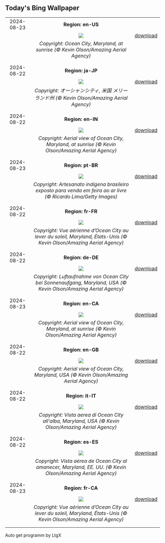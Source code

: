 ## Today's Bing Wallpaper
|      |      |      |
| :----: | :----: | :----: |
|2024-08-23|**Region: en-US**||
||![](https://www.bing.com/th?id=OHR.OceanCityMD_EN-US1389904046_UHD.jpg&pid=hp&w=1152&h=648&rs=1&c=4)| [download](https://www.bing.com/th?id=OHR.OceanCityMD_EN-US1389904046_UHD.jpg)|
||*Copyright: Ocean City, Maryland, at sunrise (© Kevin Olson/Amazing Aerial Agency)*
||
|||
|2024-08-22|**Region: ja-JP**||
||![](https://www.bing.com/th?id=OHR.OceanCityMD_JA-JP5837703169_UHD.jpg&pid=hp&w=1152&h=648&rs=1&c=4)| [download](https://www.bing.com/th?id=OHR.OceanCityMD_JA-JP5837703169_UHD.jpg)|
||*Copyright: オーシャンシティ, 米国 メリーランド州 (© Kevin Olson/Amazing Aerial Agency)*
||
|||
|2024-08-22|**Region: en-IN**||
||![](https://www.bing.com/th?id=OHR.OceanCityMD_EN-IN0871145545_UHD.jpg&pid=hp&w=1152&h=648&rs=1&c=4)| [download](https://www.bing.com/th?id=OHR.OceanCityMD_EN-IN0871145545_UHD.jpg)|
||*Copyright: Aerial view of Ocean City, Maryland, at sunrise (© Kevin Olson/Amazing Aerial Agency)*
||
|||
|2024-08-23|**Region: pt-BR**||
||![](https://www.bing.com/th?id=OHR.DiadoFolclore_PT-BR9451693617_UHD.jpg&pid=hp&w=1152&h=648&rs=1&c=4)| [download](https://www.bing.com/th?id=OHR.DiadoFolclore_PT-BR9451693617_UHD.jpg)|
||*Copyright: Artesanato indígena brasileiro exposto para venda em feira ao ar livre (© Ricardo Lima/Getty Images)*
||
|||
|2024-08-22|**Region: fr-FR**||
||![](https://www.bing.com/th?id=OHR.OceanCityMD_FR-FR8531122070_UHD.jpg&pid=hp&w=1152&h=648&rs=1&c=4)| [download](https://www.bing.com/th?id=OHR.OceanCityMD_FR-FR8531122070_UHD.jpg)|
||*Copyright: Vue aérienne d’Ocean City au lever du soleil, Maryland, États-Unis (© Kevin Olson/Amazing Aerial Agency)*
||
|||
|2024-08-22|**Region: de-DE**||
||![](https://www.bing.com/th?id=OHR.OceanCityMD_DE-DE3767484074_UHD.jpg&pid=hp&w=1152&h=648&rs=1&c=4)| [download](https://www.bing.com/th?id=OHR.OceanCityMD_DE-DE3767484074_UHD.jpg)|
||*Copyright: Luftaufnahme von Ocean City bei Sonnenaufgang, Maryland, USA (© Kevin Olson/Amazing Aerial Agency)*
||
|||
|2024-08-23|**Region: en-CA**||
||![](https://www.bing.com/th?id=OHR.OceanCityMD_EN-CA2591363593_UHD.jpg&pid=hp&w=1152&h=648&rs=1&c=4)| [download](https://www.bing.com/th?id=OHR.OceanCityMD_EN-CA2591363593_UHD.jpg)|
||*Copyright: Aerial view of Ocean City, Maryland, at sunrise (© Kevin Olson/Amazing Aerial Agency)*
||
|||
|2024-08-22|**Region: en-GB**||
||![](https://www.bing.com/th?id=OHR.OceanCityMD_EN-GB9234380892_UHD.jpg&pid=hp&w=1152&h=648&rs=1&c=4)| [download](https://www.bing.com/th?id=OHR.OceanCityMD_EN-GB9234380892_UHD.jpg)|
||*Copyright: Aerial view of Ocean City, Maryland, USA (© Kevin Olson/Amazing Aerial Agency)*
||
|||
|2024-08-22|**Region: it-IT**||
||![](https://www.bing.com/th?id=OHR.OceanCityMD_IT-IT8362993245_UHD.jpg&pid=hp&w=1152&h=648&rs=1&c=4)| [download](https://www.bing.com/th?id=OHR.OceanCityMD_IT-IT8362993245_UHD.jpg)|
||*Copyright: Vista aerea di Ocean City all'alba, Maryland, USA (© Kevin Olson/Amazing Aerial Agency)*
||
|||
|2024-08-22|**Region: es-ES**||
||![](https://www.bing.com/th?id=OHR.OceanCityMD_ES-ES9167700401_UHD.jpg&pid=hp&w=1152&h=648&rs=1&c=4)| [download](https://www.bing.com/th?id=OHR.OceanCityMD_ES-ES9167700401_UHD.jpg)|
||*Copyright: Vista aérea de Ocean City al amanecer, Maryland, EE. UU. (© Kevin Olson/Amazing Aerial Agency)*
||
|||
|2024-08-23|**Region: fr-CA**||
||![](https://www.bing.com/th?id=OHR.OceanCityMD_FR-CA0021472787_UHD.jpg&pid=hp&w=1152&h=648&rs=1&c=4)| [download](https://www.bing.com/th?id=OHR.OceanCityMD_FR-CA0021472787_UHD.jpg)|
||*Copyright: Vue aérienne d’Ocean City au lever du soleil, Maryland, États-Unis (© Kevin Olson/Amazing Aerial Agency)*
||
|||

Auto get programm by LtgX
